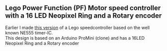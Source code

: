 ## Lego Power Function (PF) Motor speed controller with a 16 LED Neopixel Ring and a Rotary encoder

Earlier I made [this version](https://github.com/rdalen/Lego_PF-Motor-SpeedController) of a Lego speedcontroller based on the well known NE555 timer-IC.  
This design is based on an Arduino ProMini (clone) and has a 16LED Neopixel Ring and a Rotary encoder
